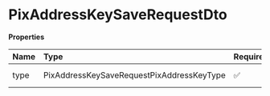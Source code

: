 # PixAddressKeySaveRequestDto

**Properties**

| Name | Type                                      | Required | Description  |
| :--- | :---------------------------------------- | :------- | :----------- |
| type | PixAddressKeySaveRequestPixAddressKeyType | ✅       | Pix key type |

<!-- This file was generated by liblab | https://liblab.com/ -->

